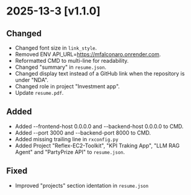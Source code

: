 # 2025-13-3 [v1.1.0]

## Changed
- Changed font size in `link_style`.
- Removed ENV API_URL=https://mfalconaro.onrender.com.
- Reformatted CMD to multi-line for readability.
- Changed "summary" in `resume.json`.
- Changed display text instead of a GitHub link when the repository is under "NDA".
- Changed role in project "Investment app".
- Update `resume.pdf`.

## Added
- Added --frontend-host 0.0.0.0 and --backend-host 0.0.0.0 to CMD.
- Added --port 3000 and --backend-port 8000 to CMD.
- Added missing trailing line in `rxconfig.py`
- Added Project "Reflex-EC2-Toolkit", "KPI Traking App", "LLM RAG Agent" and "PartyPrize API" to `resume.json`.

## Fixed
- Improved "projects" section identation in `resume.json`
